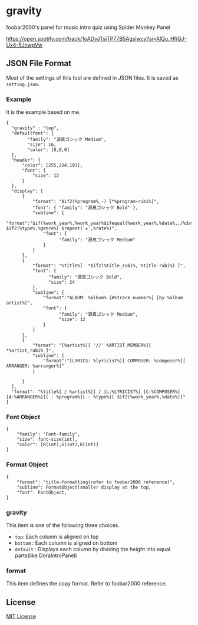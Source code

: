 # gravity

foobar2000's panel for music intro quiz using Spider Monkey Panel

https://open.spotify.com/track/1oADvJTsiTP77B5AgsIwcy?si=AlQu_HfiQJ-Ux4-5JnwpVw

## JSON File Format

Most of the settings of this tool are defined in JSON files. It is saved as `setting.json`.

### Example

It is the example based on me.

```
{
  "gravity" : "top", 
  "defaultfont": {
        "family": "源真ゴシック Medium",
        "size": 16,
        "color": [0,0,0]
  },
  "header": {
      "color": [255,224,193],
      "font": {
          "size": 12
      }
  },
  "display": [
      {
          "format": "$if2(%program%,-) [*%program-rubi%]",
          "font": { "family": "源真ゴシック Bold" },
          "subline": {
              "format":"$if(%work_year%,%work_year%$ifequal(%work_year%,%date%,,/%date%),*%date%) $if2(%type%,%genre%) $repeat('★',%rate%)",
              "font": {
                    "family": "源真ゴシック Medium"
              }
          }
      },
      {
          "format": "%title%[  *$if2(%title_rubi%, %title-rubi%) ]",
          "font": {
                "family": "源真ゴシック Bold",
                "size": 24
          },
          "subline": {
              "format":"ALBUM: %album% [#%track number%] [by %album artist%]",
              "font": {
                    "family": "源真ゴシック Medium",
                    "size": 12
              }
          }
      },
      {
          "format": "[%artist%][ '//' %ARTIST_MEMBER%][  *%artist_rubi% ]",
          "subline": {
              "format":"[LYRICS: %lyricist%][ COMPOSER: %composer%][ ARRANGER: %arranger%]"
          }

      }
  ],
  "format": "%title%[ / %artist%][ / [L:%LYRICIST%] [C:%COMPOSER%] [A:%ARRANGER%]][ - %program%][ - %type%][ $if2(%work_year%,%date%)]"
}

```

### Font Object
```
{
    "family": "Font-family",
    "size": font-size(int),
    "color": [R(int),G(int),B(int)]    
}
```

### Format Object
```
{
    "format": "title-formatting(refer to foobar2000 reference)",
    "subline": FormatObject(smaller display at the top,
    "font": FontObject,
}
```

### gravity

This item is one of the following three choices.

* `top`: Each column is aligned on top
* `bottom` : Each column is aligned on bottom
* `default` : Displays each column by dividing the height into equal parts(like DoraIntroPanel)

### format

This item defines the copy format. Refer to foobar2000 reference.

## License
[MIT License](LICENSE)
